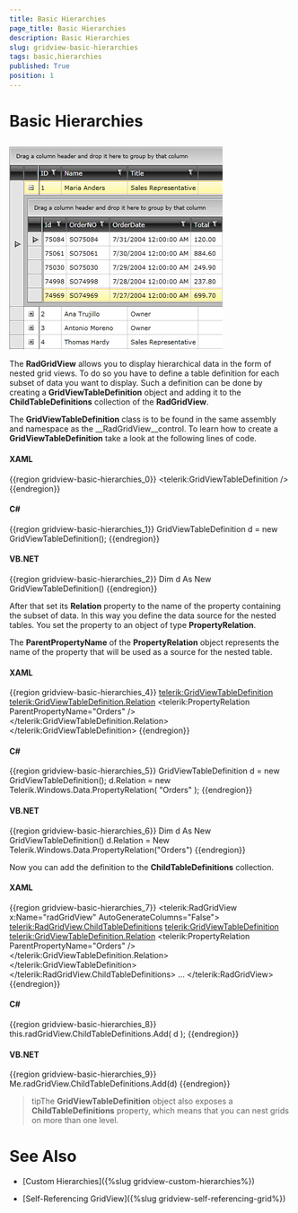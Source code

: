 ```yaml
---
title: Basic Hierarchies
page_title: Basic Hierarchies
description: Basic Hierarchies
slug: gridview-basic-hierarchies
tags: basic,hierarchies
published: True
position: 1
---
```


# Basic Hierarchies



## 

![](images/RadGridView_BasicHierarchies_1.png)

The __RadGridView__ allows you to display hierarchical data in the form of nested grid views. To do so you have to define a table definition for each subset of data you want to display. Such a definition can be done by creating a __GridViewTableDefinition__ object and adding it to the __ChildTableDefinitions__ collection of the __RadGridView__.

The __GridViewTableDefinition__ class is to be found in the same assembly and namespace as the __RadGridView__control. To learn how to create a __GridViewTableDefinition__ take a look at the following lines of code.

#### __XAML__

{{region gridview-basic-hierarchies_0}}
	<telerik:GridViewTableDefinition />
	{{endregion}}



#### __C#__

{{region gridview-basic-hierarchies_1}}
	GridViewTableDefinition d = new GridViewTableDefinition();
	{{endregion}}



#### __VB.NET__

{{region gridview-basic-hierarchies_2}}
	Dim d As New GridViewTableDefinition()
	{{endregion}}



After that set its __Relation__ property to the name of the property containing the subset of data. In this way you define the data source for the nested tables. You set the property to an object of type __PropertyRelation__.

The __ParentPropertyName__ of the __PropertyRelation__ object represents the name of the property that will be used as a source for the nested table.

#### __XAML__

{{region gridview-basic-hierarchies_4}}
	<telerik:GridViewTableDefinition>
				<telerik:GridViewTableDefinition.Relation>
					<telerik:PropertyRelation ParentPropertyName="Orders" />
				</telerik:GridViewTableDefinition.Relation>
	</telerik:GridViewTableDefinition>
	{{endregion}}



#### __C#__

{{region gridview-basic-hierarchies_5}}
	GridViewTableDefinition d = new GridViewTableDefinition();
	d.Relation = new Telerik.Windows.Data.PropertyRelation( "Orders" );
	{{endregion}}



#### __VB.NET__

{{region gridview-basic-hierarchies_6}}
	Dim d As New GridViewTableDefinition()
	d.Relation = New Telerik.Windows.Data.PropertyRelation("Orders")
	{{endregion}}



Now you can add the definition to the __ChildTableDefinitions__ collection.

#### __XAML__

{{region gridview-basic-hierarchies_7}}
	<telerik:RadGridView x:Name="radGridView"
	                         AutoGenerateColumns="False">
				<telerik:RadGridView.ChildTableDefinitions>
					<telerik:GridViewTableDefinition>
						<telerik:GridViewTableDefinition.Relation>
							<telerik:PropertyRelation ParentPropertyName="Orders" />
						</telerik:GridViewTableDefinition.Relation>
					</telerik:GridViewTableDefinition>
				</telerik:RadGridView.ChildTableDefinitions>
	    ...
	</telerik:RadGridView>
	{{endregion}}



#### __C#__

{{region gridview-basic-hierarchies_8}}
	this.radGridView.ChildTableDefinitions.Add( d );
	{{endregion}}



#### __VB.NET__

{{region gridview-basic-hierarchies_9}}
	Me.radGridView.ChildTableDefinitions.Add(d)
	{{endregion}}



>tipThe __GridViewTableDefinition__ object also exposes a __ChildTableDefinitions__ property, which means that you can nest grids on more than one level.

# See Also

 * [Custom Hierarchies]({%slug gridview-custom-hierarchies%})

 * [Self-Referencing GridView]({%slug gridview-self-referencing-grid%})
